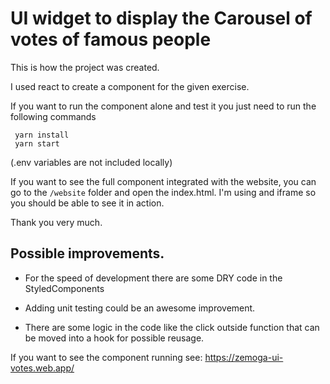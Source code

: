 # UI widget to display the Carousel of votes of famous people

This is how the project was created.

I used react to create a component for the given exercise. 

If you want to run the component alone and test it you just need to run the following commands

```
 yarn install
 yarn start
```

(.env variables are not included locally)

If you want to see the full component integrated with the website, you can go to the `/website` folder and open the index.html. I'm using and iframe so you should be able to see it in action.

Thank you very much.

## Possible improvements.

- For the speed of development there are some DRY code in the
  StyledComponents

- Adding unit testing could be an awesome improvement.

- There are some logic in the code like the click outside function that can be moved into a hook for possible reusage.


If you want to see the component running see: https://zemoga-ui-votes.web.app/ 
